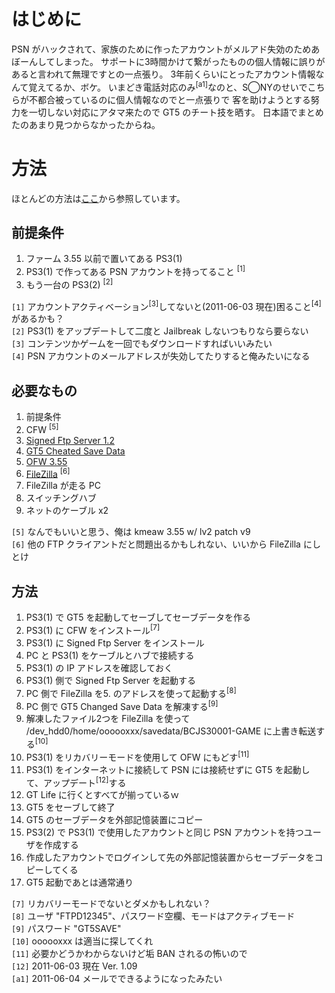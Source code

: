 # はじめに #

PSN がハックされて、家族のために作ったアカウントがメルアド失効のためあぼーんしてしまった。
サポートに3時間かけて繋がったものの個人情報に誤りがあると言われて無理ですとの一点張り。
3年前くらいにとったアカウント情報なんて覚えてるか、ボケ。
いまどき電話対応のみ<sup>[a1]</sup>なのと、S◯NYのせいでこちらが不都合被っているのに個人情報なのでと一点張りで
客を助けようとする努力を一切しない対応にアタマ来たので GT5 のチート技を晒す。
日本語でまとめたのあまり見つからなかったからね。

# 方法 #

ほとんどの方法は[ここ](http://psx-scene.com/forums/789760-post627.html)から参照しています。

## 前提条件 ##

  1. ファーム 3.55 以前で置いてある PS3(1)
  1. PS3(1) で作ってある PSN アカウントを持ってること <sup>[1]</sup>
  1. もう一台の PS3(2) <sup>[2]</sup>

`[1]` アカウントアクティベーション<sup>[3]</sup>してないと(2011-06-03 現在)困ること<sup>[4]</sup>があるかも？<br>
<code>[2]</code> PS3(1) をアップデートして二度と Jailbreak しないつもりなら要らない<br>
<code>[3]</code> コンテンツかゲームを一回でもダウンロードすればいいみたい<br>
<code>[4]</code> PSN アカウントのメールアドレスが失効してたりすると俺みたいになる<br>

<h2>必要なもの</h2>

<ol><li>前提条件<br>
</li><li>CFW <sup>[5]</sup><br>
</li><li><a href='http://www.mediafire.com/?wy3ax75y0z7yqvo'>Signed Ftp Server 1.2</a>
</li><li><a href='http://www.mediafire.com/?ad1zt7h7szg6jd9'>GT5 Cheated Save Data</a>
</li><li><a href='http://www.mediafire.com/?1dehmdy6z75t90m'>OFW 3.55</a>
</li><li><a href='http://filezilla-project.org/'>FileZilla</a> <sup>[6]</sup><br>
</li><li>FileZilla が走る PC<br>
</li><li>スイッチングハブ<br>
</li><li>ネットのケーブル x2</li></ol>

<code>[5]</code> なんでもいいと思う、俺は kmeaw 3.55 w/ lv2 patch v9<br>
<code>[6]</code> 他の FTP クライアントだと問題出るかもしれない、いいから FileZilla にしとけ<br>

<h2>方法</h2>

<ol><li>PS3(1) で GT5 を起動してセーブしてセーブデータを作る<br>
</li><li>PS3(1) に CFW をインストール<sup>[7]</sup><br>
</li><li>PS3(1) に Signed Ftp Server をインストール<br>
</li><li>PC と PS3(1) をケーブルとハブで接続する<br>
</li><li>PS3(1) の IP アドレスを確認しておく<br>
</li><li>PS3(1) 側で Signed Ftp Server を起動する<br>
</li><li>PC 側で FileZilla を5. のアドレスを使って起動する<sup>[8]</sup><br>
</li><li>PC 側で GT5 Changed Save Data を解凍する<sup>[9]</sup><br>
</li><li>解凍したファイル2つを FileZilla を使って /dev_hdd0/home/oooooxxx/savedata/BCJS30001-GAME に上書き転送する<sup>[10]</sup><br>
</li><li>PS3(1) をリカバリーモードを使用して OFW にもどす<sup>[11]</sup><br>
</li><li>PS3(1) をインターネットに接続して PSN には接続せずに GT5 を起動して、アップデート<sup>[12]</sup>する<br>
</li><li>GT Life に行くとすべてが揃っているｗ<br>
</li><li>GT5 をセーブして終了<br>
</li><li>GT5 のセーブデータを外部記憶装置にコピー<br>
</li><li>PS3(2) で PS3(1) で使用したアカウントと同じ PSN アカウントを持つユーザを作成する<br>
</li><li>作成したアカウントでログインして先の外部記憶装置からセーブデータをコピーしてくる<br>
</li><li>GT5 起動であとは通常通り</li></ol>

<code>[7]</code> リカバリーモードでないとダメかもしれない？<br>
<code>[8]</code> ユーザ "FTPD12345"、パスワード空欄、モードはアクティブモード<br>
<code>[9]</code> パスワード "GT5SAVE"<br>
<code>[10]</code> oooooxxx は適当に探してくれ<br>
<code>[11]</code> 必要かどうかわからないけど垢 BAN されるの怖いので <br>
<code>[12]</code> 2011-06-03 現在 Ver. 1.09 <br>
<code>[a1]</code> 2011-06-04 メールでできるようになったみたい<br>
